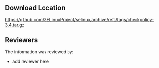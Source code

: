 ## Download Location

https://github.com/SELinuxProject/selinux/archive/refs/tags/checkpolicy-3.4.tar.gz


## Reviewers

The information was reviewed by:

* add reviewer here